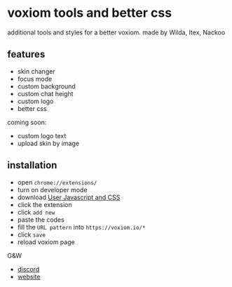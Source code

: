 # voxiom tools and better css 

additional tools and styles for a better voxiom.  made by Wilda, Itex, Nackoo

## features
  - skin changer
  - focus mode
  - custom background
  - custom chat height
  - custom logo
  - better css
  
  coming soon:
  - custom logo text
  - upload skin by image

## installation
  - open `chrome://extensions/`
  - turn on developer mode
  - download [User Javascript and CSS](https://chromewebstore.google.com/detail/user-javascript-and-css/nbhcbdghjpllgmfilhnhkllmkecfmpld)
  - click the extension
  - click `add new`
  - paste the codes
  - fill the `URL pattern` into `https://voxiom.io/*`
  - click `save`
  - reload voxiom page

G&W
- [discord](https://discord.gg/WxGZwXqYuW)
- [website](https://gnwstyles.netlify.app/)
